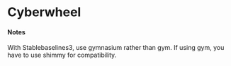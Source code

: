 # Cyberwheel

#### Notes

With Stablebaselines3, use gymnasium rather than gym. If using gym, you have to use shimmy for compatibility. 